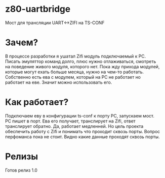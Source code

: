 # z80-uartbridge
Мост для трансляции UART&lt;->ZIFI на TS-CONF

# Зачем?
В процессе разработки я ушатал Zifi модуль подключаемый к PC. Писать эмуляттор команд долго, плюс нужно отлаживаться, смотреть на поведение живого модуля, которого нет. Пока жду прихода модулей, которые могут ехать больше месяца, нужно на чем-то работать.
Собственно есть ева с модулем, который на PC не работает но работает на еве. Значит можно использовать его.

# Как работает?
Подключаем еву в конфигурации ts-conf к порту PC, запускаем мост.
PC пишет в порт. Ева его получает, транслирует на Zifi, ответ транслирует обратно.
Да, работает медленней. Но цель проекта обеспечить работу с Zifi и понимать что проходит сквозь порты.
Вопрос перфоманса пока не стоит.
Видно какие данные проходят сквозь порты.

# Релизы
Готов релиз 1.0
